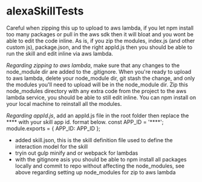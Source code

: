 # alexaSkillTests
Careful when zipping this up to upload to aws lambda, if you let npm install too many packages or pull in the aws sdk then it will bloat and you wont be able to edit the code inline. As is, if you zip the modules, index.js (and other custom js), package.json, and the right appId.js then you should be able to run the skill and edit inline via aws lambda.

*Regarding zipping to aws lambda*, make sure that any changes to the node_module dir are added to the .gitignore. When you're ready to upload to aws lambda, delete your node_module dir, git stash the change, and only the modules you'll need to upload will be in the node_module dir. Zip this node_modules directory with any extra code from the project to the aws lambda service, you should be able to still edit inline. You can npm install on your local machine to reinstall all the modules.

*Regarding appId.js*, add an appId.js file in the root folder then replace the **** with your skill app id. format below.
const APP_ID = '****';
module.exports = {
    APP_ID: APP_ID
};

- added skill.json, this is the skill definition file used to define the interaction model for the skill
- tryin out gulp minify and or webpack for lambdas
- with the gitignore asis you should be able to npm install all packages locally and commit to repo without affecting the node_modules, see above regarding setting up node_modules for zip to aws lambda